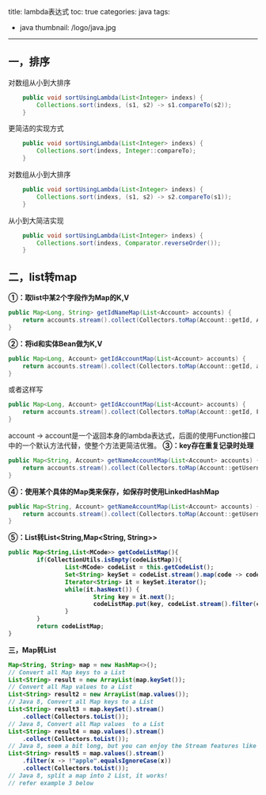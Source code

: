 ﻿title: lambda表达式
toc: true
categories: java
tags:
  - java
thumbnail: /logo/java.jpg
---
## 一，排序

对数组从小到大排序

```java
    public void sortUsingLambda(List<Integer> indexs) {
        Collections.sort(indexs, (s1, s2) -> s1.compareTo(s2));
    }
```
更简洁的实现方式

```java
    public void sortUsingLambda(List<Integer> indexs) {
        Collections.sort(indexs, Integer::compareTo);
    }
```
对数组从小到大排序
```java
    public void sortUsingLambda(List<Integer> indexs) {
        Collections.sort(indexs, (s1, s2) -> s2.compareTo(s1));
    }
```
从小到大简洁实现

```java
    public void sortUsingLambda(List<Integer> indexs) {
        Collections.sort(indexs, Comparator.reverseOrder());
    }
```

## 二，list转map
**①：取list中某2个字段作为Map的K,V**
```java
public Map<Long, String> getIdNameMap(List<Account> accounts) {
    return accounts.stream().collect(Collectors.toMap(Account::getId, Account::getUsername));
}
```
**②：将id和实体Bean做为K,V**
```java
public Map<Long, Account> getIdAccountMap(List<Account> accounts) {
    return accounts.stream().collect(Collectors.toMap(Account::getId, account -> account));
}
```
或者这样写
```java
public Map<Long, Account> getIdAccountMap(List<Account> accounts) {
    return accounts.stream().collect(Collectors.toMap(Account::getId, Function.identity()));
}
```
account -> account是一个返回本身的lambda表达式，后面的使用Function接口中的一个默认方法代替，使整个方法更简洁优雅。
**③：key存在重复记录时处理**

```java
public Map<String, Account> getNameAccountMap(List<Account> accounts) {
    return accounts.stream().collect(Collectors.toMap(Account::getUsername, Function.identity(), (key1, key2) -> key2));
}
```
**④：使用某个具体的Map类来保存，如保存时使用LinkedHashMap**

```java
public Map<String, Account> getNameAccountMap(List<Account> accounts) {
    return accounts.stream().collect(Collectors.toMap(Account::getUsername, Function.identity(), (key1, key2) -> key2, LinkedHashMap::new));
}
```
**⑤：List<Object>转List<String,Map<String, String>>**

```java
public Map<String,List<MCode>> getCodeListMap(){
        if(CollectionUtils.isEmpty(codeListMap)){
                List<MCode> codeList = this.getCodeList();
                Set<String> keySet = codeList.stream().map(code -> code.getCodeKbn()).collect(Collectors.toSet());
                Iterator<String> it = keySet.iterator();
                while(it.hasNext()) {
                        String key = it.next();
                        codeListMap.put(key, codeList.stream().filter(code -> code.getCodeKbn().equals(key)).collect(Collectors.toList()));
                }
        }
        return codeListMap;
}
```

三，Map转List

```java
Map<String, String> map = new HashMap<>();
// Convert all Map keys to a List
List<String> result = new ArrayList(map.keySet());
// Convert all Map values to a List
List<String> result2 = new ArrayList(map.values());
// Java 8, Convert all Map keys to a List
List<String> result3 = map.keySet().stream()
	.collect(Collectors.toList());
// Java 8, Convert all Map values  to a List
List<String> result4 = map.values().stream()
	.collect(Collectors.toList());
// Java 8, seem a bit long, but you can enjoy the Stream features like filter and etc.
List<String> result5 = map.values().stream()
	.filter(x -> !"apple".equalsIgnoreCase(x))
	.collect(Collectors.toList());
// Java 8, split a map into 2 List, it works!
// refer example 3 below
```

